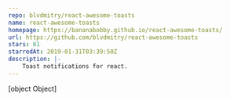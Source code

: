 ```yaml
---
repo: blvdmitry/react-awesome-toasts
name: react-awesome-toasts
homepage: https://bananabobby.github.io/react-awesome-toasts/
url: https://github.com/blvdmitry/react-awesome-toasts
stars: 61
starredAt: 2019-01-31T03:39:50Z
description: |-
    Toast notifications for react. 
---
```


[object Object]

